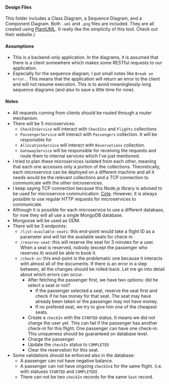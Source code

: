 #### Design Files
This folder includes a Class Diagram, a Sequence Diagram, and a Component Diagram. Both `.uml` and `.png` files are included. They are all created using [PlantUML](http://plantuml.com). (I really like the simplicity of this tool. Check out their website.)

#### Assumptions
- This is a backend-only application. In the diagrams, it is assumed that there is a client somewhere which makes some RESTful requests to our application.
- Especially for the sequence diagram, I put small notes like `Break on error.`. This means that the application will return an error to the client and will not resume execution. This is to avoid meaninglessly-long sequence diagrams (and also to save a little time for now).

#### Notes
- All requests coming from clients should be routed through a router mechanism.
- There will be 5 microservices:
  - `CheckInService` will interact with `CheckIns` and `Flights` collections
  - `PassengerService` will interact with `Passengers` collection. It will be responsible for 
  - `AllocationService` will interact with `Reservations` collection.
  - `GatewayService` will be responsible for receiving the requests and route them to internal services which I've just mentioned.
- I tried to plan these microservices isolated from each other, meaning that each one accesses only a portion of the collections. Theoretically, each microservice can be deployed on a different machine and all it needs would be the relevant collections and a TCP connection to communicate with the other microservices.
- I keep saying TCP connection because this Node.js library is advised to be used for microservice communication: [Cote](https://github.com/dashersw/cote). However, it is always possible to use regular HTTP requests for microservices to communicate.
- Although it is possible for each microservice to use a different database, for now they will all use a single MongoDB database.
- Mongoose will be used as ODM.
- There will be 3 endpoints:
  - `/list-available-seats`: this end-point would take a flight ID as a parameter and will list the available seats for check-in
  - `/reserve-seat`: this will reserve the seat for 3 minutes for a user. When a seat is reserved, nobody (except the passenger who reserves it) would be able to book it.
  - `/check-in`: this end-point is the problematic one because it interacts with almost all of the documents. If there is an error in a step between, all the changes should be rolled-back. Let me go into detail about which errors can occur.
    - After fetching the passenger first, we have two options: did he select a seat or not?
      - If the passenger selected a seat, reserve the seat first and check if he has money for that seat. The seat may have already been taken or the passenger may not have money.
      - If no prefered seat, we try to give him one of the cheapest seats.
    - Create a `checkIn` with the `STARTED` status. It means we did not charge the user yet. This can fail if the passenger has another check-in for this flight. One passenger can have one check-in. This uniqueness should be guaranteed on database level.
    - Charge the passenger
    - Update the `checkIn` status to `COMPLETED`
    - Clear the reservation for this seat.
- Some validations should be enforced also in the database:
  - A passenger can not have negative balance.
  - A passenger can not have ongoing `checkIn`s for the same flight. (i.e. with statuses `STARTED` and `COMPLETED`)
  - There can not be two `checkIn` records for the same `Seat` record.
